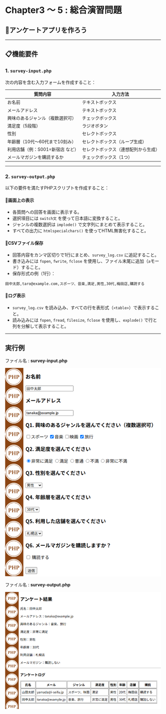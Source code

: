 # Chapter3 ～ 5 : 総合演習問題

## 📝アンケートアプリを作ろう

---

## 📋機能要件

### 1. `survey-input.php`
次の内容を含む入力フォームを作成すること：

| 質問内容                             | 入力方法           |
|--------------------------------------|--------------------|
| お名前                               | テキストボックス   |
| メールアドレス                       | テキストボックス   |
| 興味のあるジャンル（複数選択可）     | チェックボックス   |
| 満足度（5段階）                      | ラジオボタン       |
| 性別                                 | セレクトボックス   |
| 年齢層（10代〜60代まで10刻み）      | セレクトボックス（ループ生成） |
| 利用店舗（例：S001=新宿店 など）     | セレクトボックス（連想配列から生成） |
| メールマガジンを購読するか           | チェックボックス（1つ） |

---

### 2. `survey-output.php`
以下の要件を満たすPHPスクリプトを作成すること：

#### 🔸画面上の表示
- 各質問への回答を画面に表示する。
- 選択項目には `switch文` を使って日本語に変換すること。
- ジャンルの複数選択は `implode()` で文字列にまとめて表示すること。
- すべての出力に `htmlspecialchars()` を使ってHTML無害化すること。

#### 🔸CSVファイル保存
- 回答内容をカンマ区切りで1行にまとめ、`survey_log.csv` に追記すること。
- 書き込みには `fopen`, `fwrite`, `fclose` を使用し、ファイル末尾に追加（`a`モード）すること。
- 保存形式の例（1行）：

```
田中太郎,taro@example.com,スポーツ、音楽,満足,男性,30代,梅田店,購読する
```

#### 🔸ログ表示
- `survey_log.csv` を読み込み、すべての行を表形式（`<table>`）で表示すること。
- 読み込みには `fopen`, `fread`, `filesize`, `fclose` を使用し、`explode()` で行と列を分解して表示すること。

---

## 実行例

ファイル名 : **survey-input.php**

![](images/01.png)

ファイル名 : **survey-output.php**

![](images/02.png)
